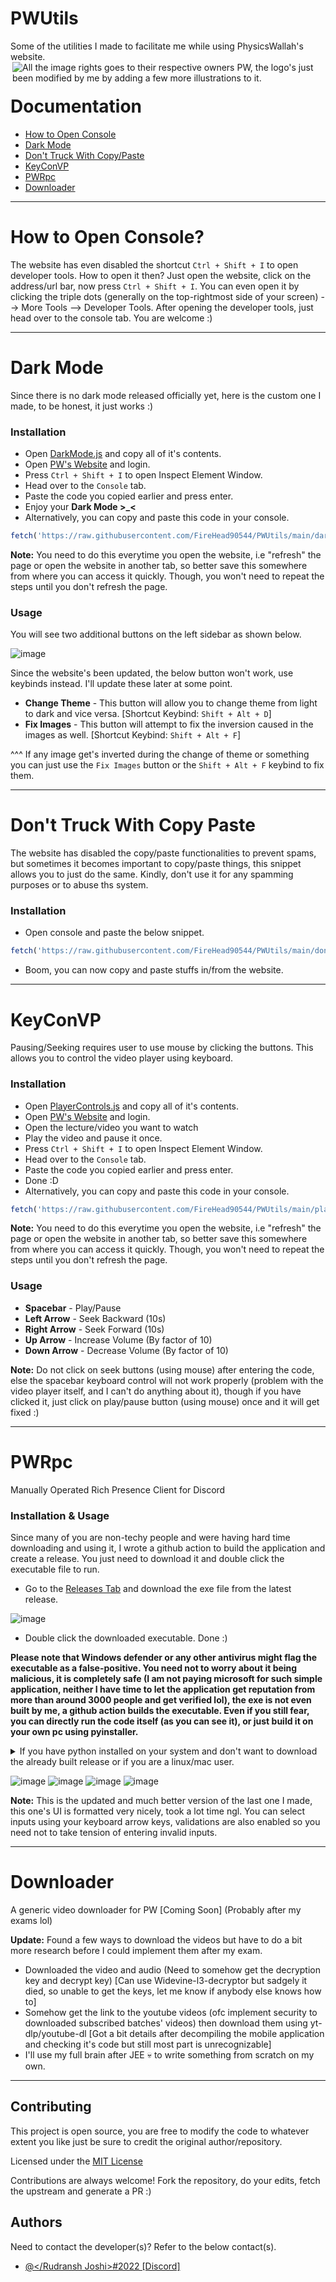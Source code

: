 # PWUtils

Some of the utilities I made to facilitate me while using PhysicsWallah's website.
<img src="https://user-images.githubusercontent.com/55452780/173436175-f99671ac-cc21-48b1-aa0a-eb54c2b57d2d.png" align="right" title="All the image rights goes to their respective owners PW, the logo's just been modified by me by adding a few more illustrations to it.">

<hr>

# Documentation
- [How to Open Console](#how-to-open-console)
- [Dark Mode](#dark-mode)
- [Don't Truck With Copy/Paste](#dont-truck-with-copy-paste)
- [KeyConVP](#keyconvp)
- [PWRpc](#pwrpc)
- [Downloader](#downloader)

<hr>

# How to Open Console?
The website has even disabled the shortcut `Ctrl + Shift + I` to open developer tools. How to open it then? Just open the website, click on the address/url bar, now press `Ctrl + Shift + I`. You can even open it by clicking the triple dots (generally on the top-rightmost side of your screen) --> More Tools --> Developer Tools. 
After opening the developer tools, just head over to the console tab. You are welcome :)

<hr>

# Dark Mode

Since there is no dark mode released officially yet, here is the custom one I made, to be honest, it just works :)

### Installation
- Open [DarkMode.js](https://raw.githubusercontent.com/FireHead90544/PWUtils/main/darkmode.js) and copy all of it's contents.
- Open [PW's Website](https://study.physicswallah.live/) and login.
- Press `Ctrl + Shift + I` to open Inspect Element Window.
- Head over to the `Console` tab.
- Paste the code you copied earlier and press enter.
- Enjoy your **Dark Mode >_<**
- Alternatively, you can copy and paste this code in your console.
```js
fetch('https://raw.githubusercontent.com/FireHead90544/PWUtils/main/darkmode.js').then(r => r.text()).then(s => new Function(s)());
```


**Note:** You need to do this everytime you open the website, i.e "refresh" the page or open the website in another tab, so better save this somewhere from where you can access it quickly. Though, you won't need to repeat the steps until you don't refresh the page. 

### Usage
You will see two additional buttons on the left sidebar as shown below.

![image](https://user-images.githubusercontent.com/55452780/175779388-8f1d8944-36bb-43e5-b0e3-b3298fcb8066.png)

Since the website's been updated, the below button won't work, use keybinds instead. I'll update these later at some point.
- **Change Theme** - This button will allow you to change theme from light to dark and vice versa. [Shortcut Keybind: `Shift + Alt + D`]
- **Fix Images** - This button will attempt to fix the inversion caused in the images as well. [Shortcut Keybind: `Shift + Alt + F`]

^^^ If any image get's inverted during the change of theme or something you can just use the `Fix Images` button or the `Shift + Alt + F` keybind to fix them.

<hr>

# Don't Truck With Copy Paste
The website has disabled the copy/paste functionalities to prevent spams, but sometimes it becomes important to copy/paste things, this snippet allows you to just do the same. Kindly, don't use it for any spamming purposes or to abuse ths system.

### Installation
- Open console and paste the below snippet.
```js
fetch('https://raw.githubusercontent.com/FireHead90544/PWUtils/main/donttruckwithcopypaste.js').then(r => r.text()).then(s => new Function(s)());
```

- Boom, you can now copy and paste stuffs in/from the website.
<hr>

# KeyConVP

Pausing/Seeking requires user to use mouse by clicking the buttons. This allows you to control the video player using keyboard.

### Installation
- Open [PlayerControls.js](https://raw.githubusercontent.com/FireHead90544/PWUtils/main/playercontrols.js) and copy all of it's contents.
- Open [PW's Website](https://study.physicswallah.live/) and login.
- Open the lecture/video you want to watch
- Play the video and pause it once.
- Press `Ctrl + Shift + I` to open Inspect Element Window.
- Head over to the `Console` tab.
- Paste the code you copied earlier and press enter.
- Done :D
- Alternatively, you can copy and paste this code in your console.
```js
fetch('https://raw.githubusercontent.com/FireHead90544/PWUtils/main/playercontrols.js').then(r => r.text()).then(s => new Function(s)());
```


**Note:** You need to do this everytime you open the website, i.e "refresh" the page or open the website in another tab, so better save this somewhere from where you can access it quickly. Though, you won't need to repeat the steps until you don't refresh the page. 

### Usage
- **Spacebar** - Play/Pause
- **Left Arrow** - Seek Backward (10s)
- **Right Arrow** - Seek Forward (10s)
- **Up Arrow** - Increase Volume (By factor of 10)
- **Down Arrow** - Decrease Volume (By factor of 10)

**Note:** Do not click on seek buttons (using mouse) after entering the code, else the spacebar keyboard control will not work properly (problem with the video player itself, and I can't do anything about it), though if you have clicked it, just click on play/pause button (using mouse) once and it will get fixed :)

<hr>

# PWRpc
Manually Operated Rich Presence Client for Discord

### Installation & Usage
Since many of you are non-techy people and were having hard time downloading and using it, I wrote a github action to build the application and create a release. You just need to download it and double click the executable file to run.

- Go to the [Releases Tab](https://github.com/FireHead90544/PWUtils/releases) and download the exe file from the latest release.

![image](https://user-images.githubusercontent.com/55452780/177721044-64e2edb0-a5ad-4e5c-8cc8-ae3dd5c1fe13.png)

- Double click the downloaded executable. Done :)

**Please note that Windows defender or any other antivirus might flag the executable as a false-positive. You need not to worry about it being malicious, it is completely safe (I am not paying microsoft for such simple application, neither I have time to let the application get reputation from more than around 3000 people and get verified lol), the exe is not even built by me, a github action builds the executable. Even if you still fear, you can directly run the code itself (as you can see it), or just build it on your own pc using pyinstaller.**
<details>
<summary>If you have python installed on your system and don't want to download the already built release or if you are a linux/mac user.</summary>

- Install [Python](https://python.org/downloads/) on your system (tested against v3.8)

- Open [PWRpc.py](https://raw.githubusercontent.com/FireHead90544/PWUtils/main/pwrpc.py) and download it, or copy it's content and create a file named `pwrpc.py` and paste all of the copied content to it. (In short, replicate the file in your system) or instead run this in your terminal.

```py
curl -o pwrpc.py https://raw.githubusercontent.com/FireHead90544/PWUtils/main/pwrpc.py
```

- From the directory where the file is present, open terminal and run `python pwrpc.py`

- Follow the inputs as asked in the screen, and done :)

</details>

![image](https://user-images.githubusercontent.com/55452780/177556548-ed6d231f-b330-4f75-a66c-6e659519ce68.png)
![image](https://user-images.githubusercontent.com/55452780/177556560-020af1ce-cccd-4fe3-8b40-d2130cbadf7a.png)
![image](https://user-images.githubusercontent.com/55452780/177556568-03548019-b29a-46c1-b99a-b427d7155729.png)
![image](https://user-images.githubusercontent.com/55452780/177556683-47e7ab1a-7e2b-4962-b9a4-b486bd6b6908.png)


**Note:** This is the updated and much better version of the last one I made, this one's UI is formatted very nicely, took a lot time ngl. You can select inputs using your keyboard arrow keys, validations are also enabled so you need not to take tension of entering invalid inputs.

<hr>

# Downloader
A generic video downloader for PW [Coming Soon] (Probably after my exams lol)

**Update:** Found a few ways to download the videos but have to do a bit more research before I could implement them after my exam.
- Downloaded the video and audio (Need to somehow get the decryption key and decrypt key) [Can use Widevine-l3-decryptor but sadgely it died, so unable to get the keys, let me know if anybody else knows how to]
- Somehow get the link to the youtube videos (ofc implement security to downloaded subscribed batches' videos) then download them using yt-dlp/youtube-dl [Got a bit details after decompiling the mobile application and checking it's code but still most part is unrecognizable]
 - I'll use my full brain after JEE 💀 to write something from scratch on my own.

<hr>


## Contributing

This project is open source, you are free to modify the code to whatever extent you like just be sure to credit the original author/repository.

Licensed under the [MIT License](https://github.com/FireHead90544/PWUtils/blob/main/LICENSE)

Contributions are always welcome! Fork the repository, do your edits, fetch the upstream and generate a PR :)


## Authors
Need to contact the developer(s)? Refer to the below contact(s).
- [@</Rudransh Joshi>#2022 [Discord]](https://www.github.com/FireHead90544)


